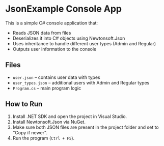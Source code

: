 # JsonExample Console App

This is a simple C# console application that:

- Reads JSON data from files
- Deserializes it into C# objects using Newtonsoft.Json
- Uses inheritance to handle different user types (Admin and Regular)
- Outputs user information to the console

## Files

- `user.json` – contains user data with types
- `user_types.json` – additional users with Admin and Regular types
- `Program.cs` – main program logic

## How to Run

1. Install .NET SDK and open the project in Visual Studio.
2. Install Newtonsoft.Json via NuGet.
3. Make sure both JSON files are present in the project folder and set to "Copy if newer".
4. Run the program (`Ctrl + F5`).
